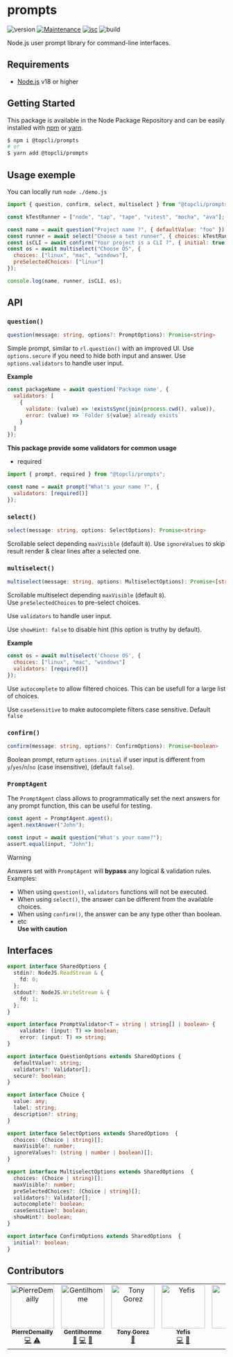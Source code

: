 # prompts

![version](https://img.shields.io/badge/dynamic/json.svg?style=for-the-badge&url=https://raw.githubusercontent.com/TopCli/prompts/main/package.json&query=$.version&label=Version)
[![Maintenance](https://img.shields.io/badge/Maintained%3F-yes-green.svg?style=for-the-badge)](https://github.com/TopCli/prompts/commit-activity)
[![isc](https://img.shields.io/badge/License-ISC-blue.svg?style=for-the-badge)](https://github.com/TopCli/prompts/blob/main/LICENSE)
![build](https://img.shields.io/github/actions/workflow/status/TopCli/prompts/node.js.yml?style=for-the-badge)

Node.js user prompt library for command-line interfaces.

## Requirements
- [Node.js](https://nodejs.org/en/) v18 or higher

## Getting Started

This package is available in the Node Package Repository and can be easily installed with [npm](https://docs.npmjs.com/getting-started/what-is-npm) or [yarn](https://yarnpkg.com).

```bash
$ npm i @topcli/prompts
# or
$ yarn add @topcli/prompts
```

## Usage exemple

You can locally run `node ./demo.js`

```js
import { question, confirm, select, multiselect } from "@topcli/prompts";

const kTestRunner = ["node", "tap", "tape", "vitest", "mocha", "ava"];

const name = await question("Project name ?", { defaultValue: "foo" });
const runner = await select("Choose a test runner", { choices: kTestRunner, maxVisible: 5 });
const isCLI = await confirm("Your project is a CLI ?", { initial: true });
const os = await multiselect("Choose OS", {
  choices: ["linux", "mac", "windows"],
  preSelectedChoices: ["linux"]
});

console.log(name, runner, isCLI, os);
```

## API

### `question()`

```ts
question(message: string, options?: PromptOptions): Promise<string>
```

Simple prompt, similar to `rl.question()` with an improved UI.
Use `options.secure` if you need to hide both input and answer.
Use `options.validators` to handle user input.

**Example**

```js
const packageName = await question('Package name', {
  validators: [
    {
      validate: (value) => !existsSync(join(process.cwd(), value)),
      error: (value) => `Folder ${value} already exists`
    }
  ]
});
```

**This package provide some validators for common usage**

- required

```js
import { prompt, required } from "@topcli/prompts";

const name = await prompt("What's your name ?", {
  validators: [required()]
});
```

### `select()`

```ts
select(message: string, options: SelectOptions): Promise<string>
```

Scrollable select depending `maxVisible` (default `8`).
Use `ignoreValues` to skip result render & clear lines after a selected one.

### `multiselect()`

```ts
multiselect(message: string, options: MultiselectOptions): Promise<[string]>
```

Scrollable multiselect depending `maxVisible` (default `8`).<br>
Use `preSelectedChoices` to pre-select choices.

Use `validators` to handle user input.

Use `showHint: false` to disable hint (this option is truthy by default).

**Example**

```js
const os = await multiselect('Choose OS', {
  choices: ["linux", "mac", "windows"]
  validators: [required()]
});
```

Use `autocomplete` to allow filtered choices. This can be usefull for a large list of choices.

Use `caseSensitive` to make autocomplete filters case sensitive. Default `false`

### `confirm()`

```ts
confirm(message: string, options?: ConfirmOptions): Promise<boolean>
```

Boolean prompt, return `options.initial` if user input is different from `y`/`yes`/`n`/`no` (case insensitive), (default `false`).

### `PromptAgent`

The `PromptAgent` class allows to programmatically set the next answers for any prompt function, this can be useful for testing.

```ts
const agent = PromptAgent.agent();
agent.nextAnswer("John");

const input = await question("What's your name?");
assert.equal(input, "John");
```

> [!WARNING]
> Answers set with `PromptAgent` will **bypass** any logical & validation rules.
> Examples:
> - When using `question()`, `validators` functions will not be executed.
> - When using `select()`, the answer can be different from the available choices.
> - When using `confirm()`, the answer can be any type other than boolean.
> - etc<br>
> **Use with caution**

## Interfaces

```ts
export interface SharedOptions {
  stdin?: NodeJS.ReadStream & {
    fd: 0;
  };
  stdout?: NodeJS.WriteStream & {
    fd: 1;
  };
}

export interface PromptValidator<T = string | string[] | boolean> {
    validate: (input: T) => boolean;
    error: (input: T) => string;
}

export interface QuestionOptions extends SharedOptions {
  defaultValue?: string;
  validators?: Validator[];
  secure?: boolean;
}

export interface Choice {
  value: any;
  label: string;
  description?: string;
}

export interface SelectOptions extends SharedOptions  {
  choices: (Choice | string)[];
  maxVisible?: number;
  ignoreValues?: (string | number | boolean)[];
}

export interface MultiselectOptions extends SharedOptions  {
  choices: (Choice | string)[];
  maxVisible?: number;
  preSelectedChoices?: (Choice | string)[];
  validators?: Validator[];
  autocomplete?: boolean;
  caseSensitive?: boolean;
  showHint?: boolean;
}

export interface ConfirmOptions extends SharedOptions  {
  initial?: boolean;
}
```

## Contributors

<!-- ALL-CONTRIBUTORS-LIST:START - Do not remove or modify this section -->
<!-- prettier-ignore-start -->
<!-- markdownlint-disable -->
<table>
  <tbody>
    <tr>
      <td align="center" valign="top" width="14.28%"><a href="https://github.com/PierreDemailly"><img src="https://avatars.githubusercontent.com/u/39910767?v=4?s=100" width="100px;" alt="PierreDemailly"/><br /><sub><b>PierreDemailly</b></sub></a><br /><a href="https://github.com/TopCli/prompts/commits?author=PierreDemailly" title="Code">💻</a> <a href="https://github.com/TopCli/prompts/commits?author=PierreDemailly" title="Tests">⚠️</a></td>
      <td align="center" valign="top" width="14.28%"><a href="https://www.linkedin.com/in/thomas-gentilhomme/"><img src="https://avatars.githubusercontent.com/u/4438263?v=4?s=100" width="100px;" alt="Gentilhomme"/><br /><sub><b>Gentilhomme</b></sub></a><br /><a href="https://github.com/TopCli/prompts/pulls?q=is%3Apr+reviewed-by%3Afraxken" title="Reviewed Pull Requests">👀</a> <a href="https://github.com/TopCli/prompts/commits?author=fraxken" title="Code">💻</a> <a href="https://github.com/TopCli/prompts/commits?author=fraxken" title="Documentation">📖</a></td>
      <td align="center" valign="top" width="14.28%"><a href="http://tonygo.dev"><img src="https://avatars0.githubusercontent.com/u/22824417?v=4?s=100" width="100px;" alt="Tony Gorez"/><br /><sub><b>Tony Gorez</b></sub></a><br /><a href="https://github.com/TopCli/prompts/pulls?q=is%3Apr+reviewed-by%3Atony-go" title="Reviewed Pull Requests">👀</a></td>
      <td align="center" valign="top" width="14.28%"><a href="http://sofiand.github.io/portfolio-client/"><img src="https://avatars.githubusercontent.com/u/39944043?v=4?s=100" width="100px;" alt="Yefis"/><br /><sub><b>Yefis</b></sub></a><br /><a href="https://github.com/TopCli/prompts/commits?author=SofianD" title="Code">💻</a> <a href="https://github.com/TopCli/prompts/commits?author=SofianD" title="Documentation">📖</a></td>
      <td align="center" valign="top" width="14.28%"><a href="http://justie.dev"><img src="https://avatars.githubusercontent.com/u/7118300?v=4?s=100" width="100px;" alt="Ben"/><br /><sub><b>Ben</b></sub></a><br /><a href="https://github.com/TopCli/prompts/commits?author=JUSTIVE" title="Documentation">📖</a> <a href="#maintenance-JUSTIVE" title="Maintenance">🚧</a></td>
      <td align="center" valign="top" width="14.28%"><a href="https://github.com/ncukondo"><img src="https://avatars.githubusercontent.com/u/17022138?v=4?s=100" width="100px;" alt="Takeshi Kondo"/><br /><sub><b>Takeshi Kondo</b></sub></a><br /><a href="#maintenance-ncukondo" title="Maintenance">🚧</a></td>
      <td align="center" valign="top" width="14.28%"><a href="https://github.com/FredGuiou"><img src="https://avatars.githubusercontent.com/u/99122562?v=4?s=100" width="100px;" alt="FredGuiou"/><br /><sub><b>FredGuiou</b></sub></a><br /><a href="https://github.com/TopCli/prompts/commits?author=FredGuiou" title="Code">💻</a> <a href="https://github.com/TopCli/prompts/commits?author=FredGuiou" title="Tests">⚠️</a> <a href="https://github.com/TopCli/prompts/commits?author=FredGuiou" title="Documentation">📖</a></td>
    </tr>
  </tbody>
</table>

<!-- markdownlint-restore -->
<!-- prettier-ignore-end -->

<!-- ALL-CONTRIBUTORS-LIST:END -->
